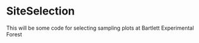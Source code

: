 # SiteSelection
This will be some code for selecting sampling plots at Bartlett Experimental Forest
